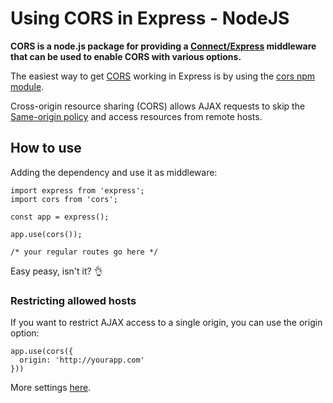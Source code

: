# Using CORS in Express - NodeJS

__CORS is a node.js package for providing a [Connect/Express](http://expressjs.com/) middleware that can be used to enable CORS with various options.__

The easiest way to get [CORS](https://en.wikipedia.org/wiki/Cross-origin_resource_sharing) working in Express is by using the [cors npm module](https://www.npmjs.com/package/cors).

Cross-origin resource sharing (CORS) allows AJAX requests to skip the [Same-origin policy](https://developer.mozilla.org/en-US/docs/Web/Security/Same-origin_policy) and access resources from remote hosts.

## How to use

Adding the dependency and use it as middleware:

```
import express from 'express';
import cors from 'cors';

const app = express();

app.use(cors());

/* your regular routes go here */

```

Easy peasy, isn't it? 👌

### Restricting allowed hosts

If you want to restrict AJAX access to a single origin, you can use the origin option:

```
app.use(cors({
  origin: 'http://yourapp.com'
}))
```

More settings [here](https://www.npmjs.com/package/cors).